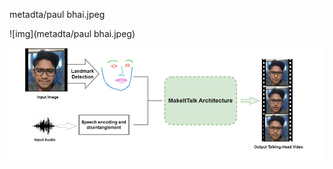 
metadta/paul bhai.jpeg

![img](metadta/paul bhai.jpeg)


![Paul Bhai](https://raw.githubusercontent.com/pooja0207k/MakeItTalk/main/metadta/paul%20bhai.jpeg)
